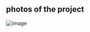 ## photos of the project 
![image](https://github.com/Sameradel11/Store-App-Flutter/assets/112901263/99227507-caed-4b66-8ca3-bb42b14d7064)
